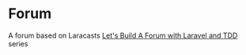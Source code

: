 # Forum

A forum based on Laracasts [Let's Build A Forum with Laravel and TDD](https://laracasts.com/series/lets-build-a-forum-with-laravel) series